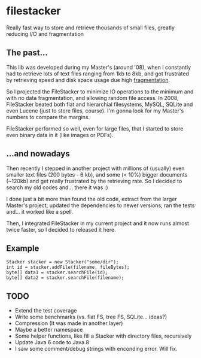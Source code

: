 # filestacker
Really fast way to store and retrieve thousands of small files, greatly reducing I/O and fragmentation

## The past...
This lib was developed during my Master's (around '08), when I constantly had to retrieve lots of text files ranging from 1kb to 8kb, and got frustrated by retrieving speed and disk space usage due high [fragmentation](https://en.wikipedia.org/wiki/Fragmentation_(computing)#Internal_fragmentation).

So I projected the FileStacker to minimize IO operations to the minimum and with no data fragmentation, and allowing random file access. In 2008, FileStacker beated both flat and hierarchial filesystems, MySQL, SQLite and even Lucene (just to store files, course). I'm gonna look for my Master's numbers to compare the margins.

FileStacker performed so well, even for large files, that I started to store even binary data in it (like images or PDFs).

## ...and nowadays
Then recently I stepped in another project with millions of (usually) even smaller text files (200 bytes - 6 kb), and some (< 10%) bigger documents (~120kb) and get really frustrated by the retrieving rate. So I decided to search my old codes and... there it was :)

I done just a bit more than found the old code, extract from the larger Master's project, updated the dependencies to newer versions, ran the tests and... it worked like a spell. 

Then, I integrated FileStacker in my current project and it now runs almost twice faster, so I decided to released it here. 

## Example

	Stacker stacker = new Stacker("some/dir");
	int id = stacker.addFile(filename, fileBytes);
	byte[] data1 = stacker.searchFile(id);
	byte[] data2 = stacker.searchFile(filename);

## TODO

* Extend the test coverage
* Write some benchmarks (vs. flat FS, tree FS, SQLite... ideas?) 
* Compression (It was made in another layer)
* Maybe a better namespace
* Some helper functions, like fill a Stacker with directory files, recursively
* Update Java 6 code to Java 8
* I saw some comment/debug strings with enconding error. Will fix.